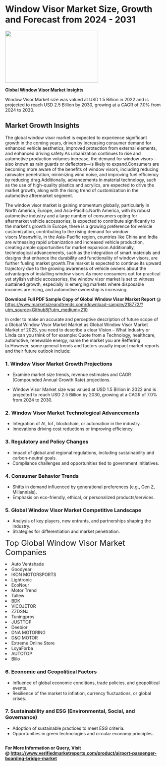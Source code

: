 <H1>Window Visor Market Size, Growth and Forecast from 2024 - 2031</H1><img class="aligncenter size-medium wp-image-584254" src="https://thirdeyenews.in/wp-content/uploads/2024/09/Global-Market-Research-300x168.jpeg" alt="" width="300" height="168" /><p><strong>Global&nbsp;<a href="https://www.marketsizeandtrends.com/download-sample/218772/?utm_source=Github8j?utm_medium=210">Window Visor Market</a> Insights</strong></p><p>Window Visor Market size was valued at USD 1.5 Billion in 2022 and is projected to reach USD 2.5 Billion by 2030, growing at a CAGR of 7.0% from 2024 to 2030.</p><p><h2>Market Growth Insights</h2> <p>The global window visor market is expected to experience significant growth in the coming years, driven by increasing consumer demand for enhanced vehicle aesthetics, improved protection from external elements, and enhanced driving safety.As urbanization continues to rise and automotive production volumes increase, the demand for window visors—also known as rain guards or deflectors—is likely to expand.Consumers are becoming more aware of the benefits of window visors, including reducing rainwater penetration, minimizing wind noise, and improving fuel efficiency by reducing drag.Additionally, advancements in material technology, such as the use of high-quality plastics and acrylics, are expected to drive the market growth, along with the rising trend of customization in the automotive aftermarket segment.</p> <p>The window visor market is gaining momentum globally, particularly in North America, Europe, and Asia-Pacific.North America, with its robust automotive industry and a large number of consumers opting for aftermarket vehicle accessories, is expected to contribute significantly to the market's growth.In Europe, there is a growing preference for vehicle customization, contributing to the rising demand for window visors.Meanwhile, in the Asia-Pacific region, countries like China and India are witnessing rapid urbanization and increased vehicle production, creating ample opportunities for market expansion.Additionally, technological advancements, such as the integration of smart materials and designs that enhance the durability and functionality of window visors, are further fueling market growth.The market is expected to continue its upward trajectory due to the growing awareness of vehicle owners about the advantages of installing window visors.As more consumers opt for practical yet stylish vehicle accessories, the window visor market is set to witness sustained growth, especially in emerging markets where disposable incomes are rising, and automotive ownership is increasing.<p><span class=""><strong>Download Full PDF Sample Copy of Global Window Visor Market Report</strong> @ <a href="https://www.marketsizeandtrends.com/download-sample/218772/?utm_source=Github8j?utm_medium=210" target="_blank">https://www.marketsizeandtrends.com/download-sample/218772/?utm_source=Github8j?utm_medium=210</a></span></p><p>In order to make an accurate and perceptive description of future scope of a Global&nbsp;Window Visor Market Market as Global&nbsp;Window Visor Market Market of 2025, you need to describe a clear Vision &ndash; What Industry or Linda can you think of for example: Quote from a Technology, healthcare, automotive, renewable energy, name the market you are Reffering to.However, some general trends and factors usually impact market reports and their future outlook include:</p><h3>1.&nbsp;<strong>Window Visor Market Growth Projections</strong></h3><ul><li>Examine market size trends, revenue estimates and CAGR (Compounded Annual Growth Rate) projections.</li><li><p>Window Visor Market size was valued at USD 1.5 Billion in 2022 and is projected to reach USD 2.5 Billion by 2030, growing at a CAGR of 7.0% from 2024 to 2030.</p></li></ul><h3>2.&nbsp;<strong>Window Visor Market Technological Advancements</strong></h3><ul><li>Integration of AI, IoT, blockchain, or automation in the industry.</li><li>Innovations driving cost reductions or improving efficiency.</li></ul><h3>3.&nbsp;<strong>Regulatory and Policy Changes</strong></h3><ul><li>Impact of global and regional regulations, including sustainability and carbon-neutral goals.</li><li>Compliance challenges and opportunities tied to government initiatives.</li></ul><h3>4.&nbsp;<strong>Consumer Behavior Trends</strong></h3><ul><li>Shifts in demand influenced by generational preferences (e.g., Gen Z, Millennials).</li><li>Emphasis on eco-friendly, ethical, or personalized products/services.</li></ul><h3>5.&nbsp;<strong>Global Window Visor Market Competitive Landscape</strong></h3><ul><li>Analysis of key players, new entrants, and partnerships shaping the industry.</li><li>Strategies for differentiation and market penetration.</li></ul><p data-pm-slice="1 1 []"><span style="color: inherit; font-family: inherit; font-size: 25px;">Top Global Window Visor Market Companies</span></p><div class="" data-test-id=""><p><li>Auto Ventshade</li><li> Goodyear</li><li> IKON MOTORSPORTS</li><li> Lightronic</li><li> EcoNour</li><li> Motor Trend</li><li> Tallew</li><li> BDK</li><li> VICOJETOR</li><li> ZZDSNJ</li><li> Tuningpros</li><li> JUSTTOP</li><li> Deebior</li><li> DNA MOTORING</li><li> D&O MOTOR</li><li> Extreme Online Store</li><li> LoyaForba</li><li> AUTOTOP</li><li> Blilo</li></p></div><h3>6.&nbsp;<strong>Economic and Geopolitical Factors</strong></h3><ul><li>Influence of global economic conditions, trade policies, and geopolitical events.</li><li>Resilience of the market to inflation, currency fluctuations, or global crises.</li></ul><h3>7.&nbsp;<strong>Sustainability and ESG (Environmental, Social, and Governance)</strong></h3><ul><li>Adoption of sustainable practices to meet ESG criteria.</li><li>Opportunities in green technologies and circular economy principles.</li></ul><h2><strong style="font-size: 14px;">For More Information or Query, Visit @&nbsp;</strong><a style="background-color: #ffffff; font-size: 14px;" href="https://www.marketsizeandtrends.com/report/window-visor-market/" target="_blank">https://www.verifiedmarketreports.com/product/airport-passenger-boarding-bridge-market</a></h2>